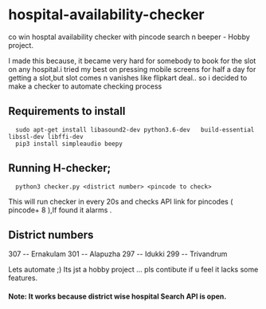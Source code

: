 # hospital-availability-checker
co win hosptal availability checker with pincode search n beeper - Hobby project.

I made this because, it became very hard for somebody to book for the slot on any hospital.i tried my best on pressing mobile screens for half a day for getting a slot,but slot comes n vanishes like flipkart deal.. so i decided to make a checker to automate checking process

## Requirements to  install 
```
  sudo apt-get install libasound2-dev python3.6-dev   build-essential libssl-dev libffi-dev
  pip3 install simpleaudio beepy
```

## Running H-checker;

```
  python3 checker.py <district number> <pincode to check> 
```

This will run checker in every 20s and checks API link for pincodes ( pincode+ 8 ),If found it alarms .


## District numbers
307 -- Ernakulam
301 -- Alapuzha
297 -- Idukki
299 -- Trivandrum  


Lets automate ;) 
Its jst a hobby project ... pls contibute if u feel it lacks some features.
#### Note: It works because district wise hospital Search API is open.


